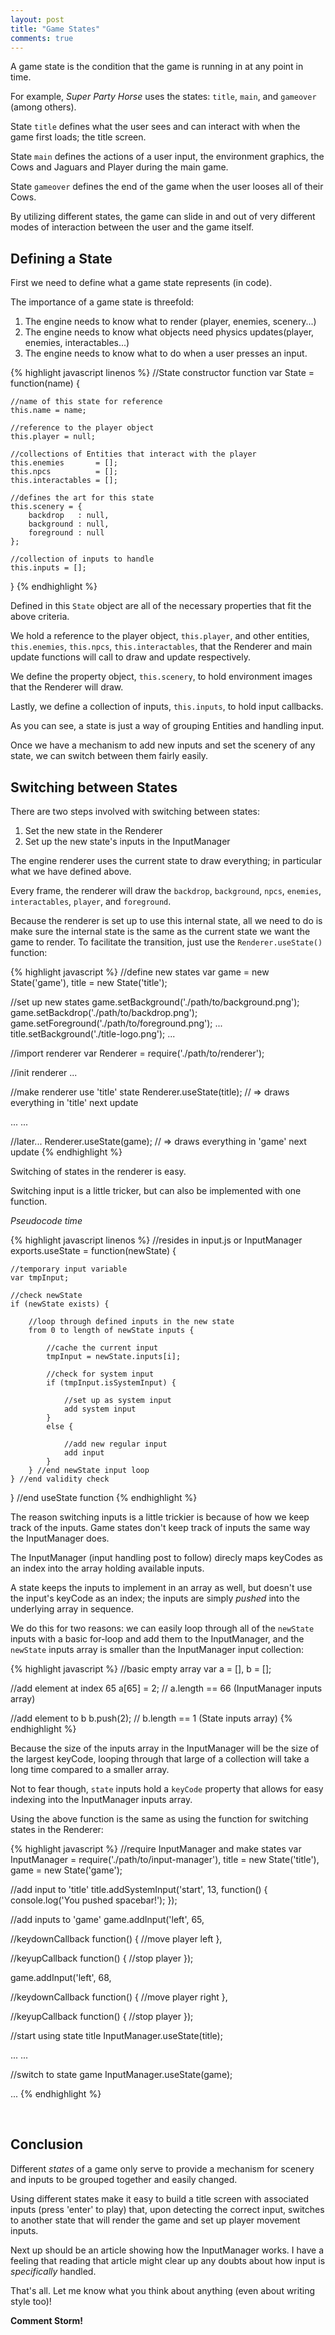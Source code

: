```yaml
---
layout: post
title: "Game States"
comments: true
---
```


A game state is the condition that the game is running in at any point in time.

For example, *Super Party Horse* uses the states: `title`, `main`, and `gameover` (among others).

State `title` defines what the user sees and can interact with when the game first loads; the title screen.

State `main` defines the actions of a user input, the environment graphics, the Cows and Jaguars and Player during the main game.

State `gameover` defines the end of the game when the user looses all of their Cows.

By utilizing different states, the game can slide in and out of very different modes of interaction between the user and the game itself.

Defining a State
----------------

First we need to define what a game state represents (in code).

The importance of a game state is threefold:

1. The engine needs to know what to render (player, enemies, scenery...)
2. The engine needs to know what objects need physics updates(player, enemies, interactables...)
3. The engine needs to know what to do when a user presses an input.

{% highlight javascript linenos %}
//State constructor function
var State = function(name) {

    //name of this state for reference
    this.name = name;

    //reference to the player object
    this.player = null;

    //collections of Entities that interact with the player
    this.enemies       = [];
    this.npcs          = [];
    this.interactables = [];

    //defines the art for this state
    this.scenery = {
        backdrop   : null,
        background : null,
        foreground : null
    };

    //collection of inputs to handle
    this.inputs = [];
}
{% endhighlight %}

Defined in this `State` object are all of the necessary properties that fit the above criteria.

We hold a reference to the player object, `this.player`, and other entities, `this.enemies`, `this.npcs`, `this.interactables`, that the Renderer and main update functions will call to draw and update respectively.

We define the property object, `this.scenery`, to hold environment images that the Renderer will draw.

Lastly, we define a collection of inputs, `this.inputs`, to hold input callbacks.

As you can see, a state is just a way of grouping Entities and handling input.

Once we have a mechanism to add new inputs and set the scenery of any state, we can switch between them fairly easily.

Switching between States
------------------------

There are two steps involved with switching between states:

1. Set the new state in the Renderer
2. Set up the new state's inputs in the InputManager

The engine renderer uses the current state to draw everything; in particular what we have defined above.

Every frame, the renderer will draw the `backdrop`, `background`, `npcs`, `enemies`, `interactables`, `player`, and `foreground`.

Because the renderer is set up to use this internal state, all we need to do is make sure the internal state is the same as the current state we want the game to render. To facilitate the transition, just use the `Renderer.useState()` function:

{% highlight javascript %}
//define new states
var game = new State('game'),
    title = new State('title');

//set up new states
game.setBackground('./path/to/background.png');
game.setBackdrop('./path/to/backdrop.png');
game.setForeground('./path/to/foreground.png');
...
title.setBackground('./title-logo.png');
...

//import renderer
var Renderer = require('./path/to/renderer');

//init renderer
...

//make renderer use 'title' state
Renderer.useState(title);
// => draws everything in 'title' next update

...
...

//later...
Renderer.useState(game);
// => draws everything in 'game' next update
{% endhighlight %}

Switching of states in the renderer is easy.

Switching input is a little tricker, but can also be implemented with one function.

*Pseudocode time*

{% highlight javascript linenos %}
//resides in input.js or InputManager
exports.useState = function(newState) {

    //temporary input variable
    var tmpInput;

    //check newState
    if (newState exists) {

        //loop through defined inputs in the new state
        from 0 to length of newState inputs {

            //cache the current input
            tmpInput = newState.inputs[i];

            //check for system input
            if (tmpInput.isSystemInput) {

                //set up as system input
                add system input
            }
            else {

                //add new regular input
                add input
            }
        } //end newState input loop
    } //end validity check
} //end useState function
{% endhighlight %}

The reason switching inputs is a little trickier is because of how we keep track of the inputs. Game states don't keep track of inputs the same way the InputManager does.

The InputManager (input handling post to follow) direcly maps keyCodes as an index into the array holding available inputs.

A state keeps the inputs to implement in an array as well, but doesn't use the input's keyCode as an index; the inputs are simply *pushed* into the underlying array in sequence.

We do this for two reasons: we can easily loop through all of the `newState` inputs with a basic for-loop and add them to the InputManager, and the `newState` inputs array is smaller than the InputManager input collection:

{% highlight javascript %}
//basic empty array
var a = [], b = [];

//add element at index 65
a[65] = 2;
// a.length == 66 (InputManager inputs array)

//add element to b
b.push(2);
// b.length == 1 (State inputs array)
{% endhighlight %}

Because the size of the inputs array in the InputManager will be the size of the largest keyCode, looping through that large of a collection will take a long time compared to a smaller array.

Not to fear though, `state` inputs hold a `keyCode` property that allows for easy indexing into the InputManager inputs array.

Using the above function is the same as using the function for switching states in the Renderer:

{% highlight javascript %}
//require InputManager and make states
var InputManager = require('./path/to/input-manager'),
    title = new State('title'),
    game = new State('game');

//add input to 'title'
title.addSystemInput('start', 13, function() {
  console.log('You pushed spacebar!');
});

//add inputs to 'game'
game.addInput('left', 65,

//keydownCallback
function() {
    //move player left
},

//keyupCallback
function() {
    //stop player
});

game.addInput('left', 68,

//keydownCallback
function() {
    //move player right
},

//keyupCallback
function() {
    //stop player
});

//start using state title
InputManager.useState(title);

...
...

//switch to state game
InputManager.useState(game);

...
{% endhighlight %}

<br>

Conclusion
----------

Different *states* of a game only serve to provide a mechanism for scenery and inputs to be grouped together and easily changed.

Using different states make it easy to build a title screen with associated inputs (press 'enter' to play) that, upon detecting the correct input, switches to another state that will render the game and set up player movement inputs.

Next up should be an article showing how the InputManager works. I have a feeling that reading that article might clear up any doubts about how input is *specifically* handled.

That's all. Let me know what you think about anything (even about writing style too)!

**Comment Storm!**
